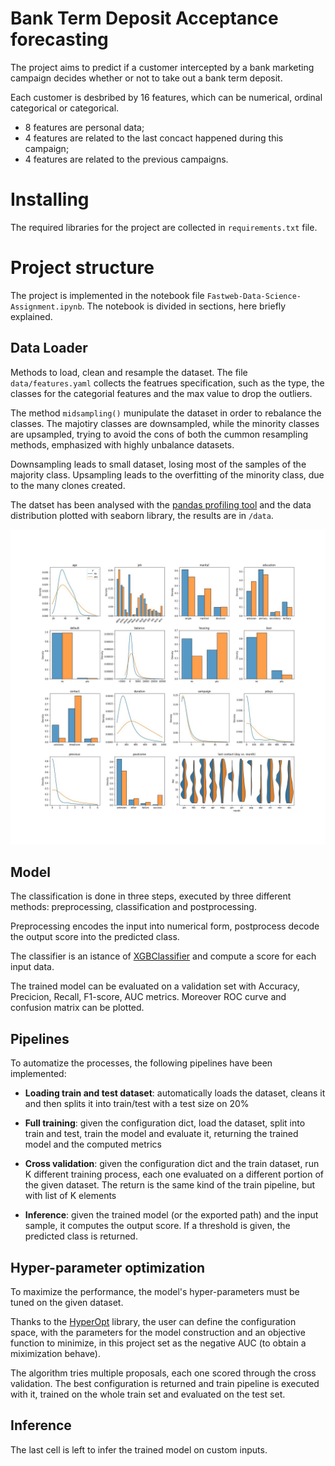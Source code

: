 # Bank Term Deposit Acceptance forecasting

The project aims to predict if a customer intercepted by a bank marketing campaign decides whether or not to take out a bank term deposit.

Each customer is desbribed by 16 features, which can be numerical, ordinal categorical or categorical.

- 8 features are personal data;
- 4 features are related to the last concact happened during this campaign;
- 4 features are related to the previous campaigns.

# Installing

The required libraries for the project are collected in ```requirements.txt``` file.

# Project structure

The project is implemented in the notebook file ```Fastweb-Data-Science-Assignment.ipynb```. The notebook is divided in sections, here briefly explained.

## Data Loader

Methods to load, clean and resample the dataset. The file ```data/features.yaml``` collects the featrues specification, such as the type, the classes for the categorial features and the max value to drop the outliers.

The method ```midsampling()``` munipulate the dataset in order to rebalance the classes. The majotiry classes are downsampled, while the minority classes are upsampled, trying to avoid the cons of both the cummon resampling methods, emphasized with highly unbalance datasets.

Downsampling leads to small dataset, losing most of the samples of the majority class. Upsampling leads to the overfitting of the minority class, due to the many clones created.

The datset has been analysed with the [pandas profiling tool](https://pandas-profiling.ydata.ai/docs/master/index.html) and the data distribution plotted with seaborn library, the results are in ```/data```.

![Image](/data/report.jpg)

## Model

The classification is done in three steps, executed by three different methods: preprocessing, classification and postprocessing.

Preprocessing encodes the input into numerical form, postprocess decode the output score into the predicted class.

The classifier is an istance of [XGBClassifier](https://xgboost.readthedocs.io/en/stable/index.html) and compute a score for each input data.

The trained model can be evaluated on a validation set with Accuracy, Precicion, Recall, F1-score, AUC metrics. Moreover ROC curve and confusion matrix can be plotted.

## Pipelines

To automatize the processes, the following pipelines have been implemented:

- **Loading train and test dataset**: automatically loads the dataset, cleans it and then splits it into train/test with a test size on 20%

- **Full training**: given the configuration dict, load the dataset, split into train and test, train the model and evaluate it, returning the trained model and the computed metrics

- **Cross validation**: given the configuration dict and the train dataset, run K different training process, each one evaluated on a different portion of the given dataset. The return is the same kind of the train pipeline, but with list of K elements

- **Inference**: given the trained model (or the exported path) and the input sample, it computes the output score. If a threshold is given, the predicted class is returned.

## Hyper-parameter optimization

To maximize the performance, the model's hyper-parameters must be tuned on the given dataset. 

Thanks to the [HyperOpt](http://hyperopt.github.io/hyperopt/) library, the user can define the configuration space, with the parameters for the model construction and an objective function to minimize, in this project set as the negative AUC (to obtain a miximization behave).

The algorithm tries multiple proposals, each one scored through the cross validation. The best configuration is returned and train pipeline is executed with it, trained on the whole train set and evaluated on the test set.

## Inference

The last cell is left to infer the trained model on custom inputs.